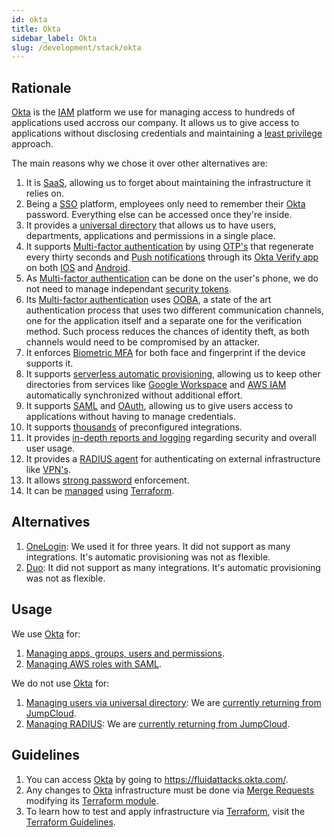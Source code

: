 ```yaml
---
id: okta
title: Okta
sidebar_label: Okta
slug: /development/stack/okta
---
```


## Rationale

[Okta](https://www.okta.com/)
is the
[IAM](https://en.wikipedia.org/wiki/Identity_management)
platform we use for managing
access to hundreds of applications
used accross our company.
It allows us to give
access to applications
without disclosing credentials
and maintaining a
[least privilege](/criteria/requirements/186)
approach.

The main reasons why we chose
it over other alternatives are:

1. It is [SaaS](https://en.wikipedia.org/wiki/Software_as_a_service),
allowing us to forget about maintaining
the infrastructure it relies on.
1. Being a
[SSO](https://en.wikipedia.org/wiki/Single_sign-on)
platform,
employees only need to remember their
[Okta](https://www.okta.com/) password.
Everything else can be accessed
once they're inside.
1. It provides a
[universal directory](https://www.okta.com/products/universal-directory/)
that allows us to have
users, departments,
applications and permissions
in a single place.
1. It supports
[Multi-factor authentication](https://www.okta.com/products/adaptive-multi-factor-authentication/)
by using
[OTP's](https://en.wikipedia.org/wiki/One-time_password)
that regenerate every thirty seconds
and [Push notifications](https://en.wikipedia.org/wiki/Push_technology)
through its
[Okta Verify app](https://www.okta.com/integrations/okta-verify/)
on both
[IOS](https://en.wikipedia.org/wiki/IOS)
and
[Android](https://en.wikipedia.org/wiki/Android_(operating_system)).
1. As
[Multi-factor authentication](https://www.okta.com/products/adaptive-multi-factor-authentication/)
can be done on the user's phone,
we do not need to manage independant
[security tokens](https://en.wikipedia.org/wiki/Security_token).
2. Its
[Multi-factor authentication](https://www.okta.com/products/adaptive-multi-factor-authentication/)
uses
[OOBA](https://doubleoctopus.com/security-wiki/authentication/out-of-band-authentication/),
a state of the art authentication process
that uses two different communication channels,
one for the application itself
and a separate one for the verification method.
Such process reduces the chances of identity theft,
as both channels would need to be compromised by an attacker.
1. It enforces
[Biometric MFA](https://www.okta.com/identity-101/biometrics-secure-authentication/)
for both face and fingerprint
if the device supports it.
1. It supports
[serverless automatic provisioning](https://help.okta.com/en/prod/Content/Topics/Apps/Provisioning_Deprovisioning_Overview.htm),
allowing us to keep
other directories
from services like
[Google Workspace](https://workspace.google.com/) and
[AWS IAM](https://aws.amazon.com/iam/)
automatically synchronized
without additional effort.
1. It supports
[SAML](https://en.wikipedia.org/wiki/Security_Assertion_Markup_Language) and
[OAuth](https://en.wikipedia.org/wiki/OAuth),
allowing us to give users
access to applications
without having to manage credentials.
1. It supports
[thousands](https://www.okta.com/integrations/)
of preconfigured integrations.
1. It provides
[in-depth reports and logging](https://www.okta.com/reporting/)
regarding security and overall user usage.
2. It provides a
[RADIUS agent](https://help.okta.com/en/prod/Content/Topics/integrations/ha-main.htm)
for authenticating
on external infrastructure like
[VPN's](https://en.wikipedia.org/wiki/Virtual_private_network).
1. It allows
[strong password](https://help.okta.com/en/prod/Content/Topics/Security/healthinsight/strong-passwords.htm)
enforcement.
2. It can be
[managed](https://registry.terraform.io/providers/okta/okta/latest)
using [Terraform](/development/stack/terraform).

## Alternatives

1. [OneLogin](https://www.onelogin.com/):
We used it for three years.
It did not support
as many integrations.
It's automatic provisioning
was not as flexible.
1. [Duo](https://duo.com/):
It did not support
as many integrations.
It's automatic provisioning
was not as flexible.

## Usage

We use [Okta](https://www.okta.com/) for:

1. [Managing apps, groups, users and permissions](https://gitlab.com/fluidattacks/product/-/blob/6e16ae7ed5a28d5f56601357a299eea18b20e283/makes/applications/makes/okta/src/terraform/data.yaml).
2. [Managing AWS roles with SAML](https://gitlab.com/fluidattacks/product/-/blob/6e16ae7ed5a28d5f56601357a299eea18b20e283/makes/applications/makes/okta/src/terraform/aws-roles.tf).

We do not use [Okta](https://www.okta.com/) for:

1. [Managing users via universal directory](https://www.okta.com/products/universal-directory/):
We are [currently returning from JumpCloud](https://gitlab.com/fluidattacks/product/-/issues/4561).
1. [Managing RADIUS](https://help.okta.com/en/prod/Content/Topics/integrations/ha-main.htm):
We are [currently returning from JumpCloud](https://gitlab.com/fluidattacks/product/-/issues/4561).

## Guidelines

1. You can access [Okta](https://www.okta.com/)
by going to https://fluidattacks.okta.com/.
1. Any changes to
[Okta](https://www.okta.com/)
infrastructure must be done via
[Merge Requests](https://docs.gitlab.com/ee/user/project/merge_requests/)
modifying its
[Terraform module](https://gitlab.com/fluidattacks/product/-/blob/6e16ae7ed5a28d5f56601357a299eea18b20e283/makes/applications/makes/okta/src/terraform).
1. To learn how to test and apply infrastructure via [Terraform](https://www.terraform.io/),
visit the
[Terraform Guidelines](/development/stack/terraform#guidelines).
